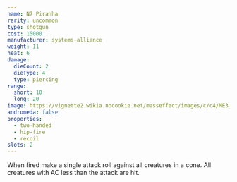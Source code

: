 ```yaml
---
name: N7 Piranha
rarity: uncommon
type: shotgun
cost: 15000
manufacturer: systems-alliance
weight: 11
heat: 6
damage:
  dieCount: 2
  dieType: 4
  type: piercing
range:
  short: 10
  long: 20
image: https://vignette2.wikia.nocookie.net/masseffect/images/c/c4/ME3_Piranha_Assault_Shotgun.png/revision/latest?cb=20120714073110
andromeda: false
properties:
  - two-handed
  - hip-fire
  - recoil
slots: 2
---
```

When fired make a single attack roll against all creatures in a <me-distance length="10" /> cone. 
All creatures with AC less than the attack are hit.